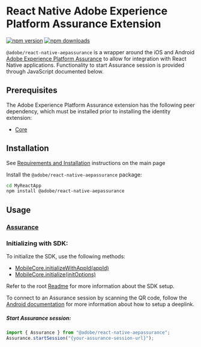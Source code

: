 # React Native Adobe Experience Platform Assurance Extension

[![npm version](https://img.shields.io/npm/v/@adobe/react-native-aepassurance?color=green&label=npm%20package)](https://www.npmjs.com/package/@adobe/react-native-aepassurance)
[![npm downloads](https://img.shields.io/npm/dm/@adobe/react-native-aepassurance)](https://www.npmjs.com/package/@adobe/react-native-aepassurance)

`@adobe/react-native-aepassurance` is a wrapper around the iOS and Android [Adobe Experience Platform Assurance](https://developer.adobe.com/client-sdks/documentation/platform-assurance) to allow for integration with React Native applications. Functionality to start Assurance session is provided through JavaScript documented below.

## Prerequisites

The Adobe Experience Platform Assurance extension has the following peer dependency, which must be installed prior to installing the identity extension:

- [Core](../core/README.md)

## Installation

See [Requirements and Installation](https://github.com/adobe/aepsdk-react-native#requirements) instructions on the main page

Install the `@adobe/react-native-aepassurance` package:

```bash
cd MyReactApp
npm install @adobe/react-native-aepassurance
```

## Usage

### [Assurance](https://developer.adobe.com/client-sdks/documentation/platform-assurance/tutorials)

### Initializing with SDK:

To initialize the SDK, use the following methods:
- [MobileCore.initializeWithAppId(appId)](https://github.com/adobe/aepsdk-react-native/tree/docs-v7/packages/core#initializewithappid)
- [MobileCore.initialize(initOptions)](https://github.com/adobe/aepsdk_flutter/tree/main/plugins/flutter_aepcore#initialize)

Refer to the root [Readme](https://github.com/adobe/aepsdk-react-native/blob/main/README.md) for more information about the SDK setup.

To connect to an Assurance session by scanning the QR code, follow the [Android documentation](https://developer.android.com/training/app-links/deep-linking) for more information about how to setup a deeplink.

##### Start Assurance session:

```typescript
import { Assurance } from "@adobe/react-native-aepassurance";
Assurance.startSession("{your-assurance-session-url}");
```
